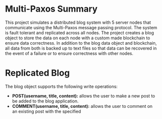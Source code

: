 # Multi-Paxos Summary
This project simulates a distributed blog system with 5 server nodes that communicate using the Multi-Paxos message passing protocol.  The system is fault tolerant and replicated across all nodes.  The project creates a blog object to store the data on each node with a custom made blockchain to ensure data correctness.  In addition to the blog data object and blockchain, all data from both is backed up to text files so that data can be recovered in the event of a failure or to ensure correctness with other nodes.  

# Replicated Blog 
The blog object supports the following write operations:  
* **POST(username, title, content):** allows the user to make a new post to be added to the blog application.  
* **COMMENT(username, title, content):** allows the user to comment on an existing post with the specified <title>, but if the post does not exist and error message is displayed to alert the user such a post does not exist.    

The blog object supports the following read operations:
* **VIEW:** allows the user to view the entire blog.
* **VIEW(username):** allows the user to view all posts and comments made by another user.
* **VIEW(title):** allows the user to view a post and all comments made on that post.

# Replicated Blockchain 
The replicated blockchain acts as a legder for all write operations made to the blog, and the blockchain ensures data correctness as an implicit functionality of blockchains. Each block on the blockchain consists of a single write operation for simplicity (however to scale this more operations should be stored per block).  

Each block in the blockchain consists of the following fields:  
* **Previous Hash Pointer (H):** This points to the previous block in the blockchain and is computed using SHA256, the hash pointer is calculated as SHA256(H_prev || T_prev || N_prev).
* **Write Operation (T):** this consists of the write operation to be stored in this block.
* **Nonce (N):** The nonce for this project was computed for a difficulty of 2 (meaning the nonce should be mined such that when hashed it results in 2 leading zeros).
* **Current Hash Pointer:** This hash pointer is calculated as SHA256(H || T || N) (this just makes it easier to fetch this pointer for the next block).

# Message Passing Protocol and Leader Election
The system operates asynchronously using Multi-Paxos consensus protocol leader election.  The following protocol is used anytime a new write operation is proposed by a user:
